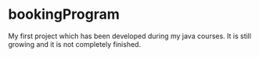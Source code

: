 # bookingProgram
My first project which has been developed during my java courses. It is still growing and it is not completely finished.
